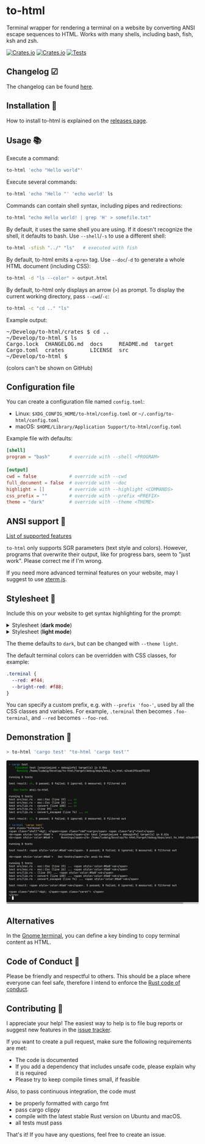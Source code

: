 # to-html

Terminal wrapper for rendering a terminal on a website by converting ANSI escape sequences to HTML. Works with many shells, including bash, fish, ksh and zsh.

[![Crates.io](https://img.shields.io/crates/l/to_html)](./LICENSE) [![Crates.io](https://img.shields.io/crates/v/to-html)](https://crates.io/crates/to-html) [![Tests](https://github.com/Aloso/to-html/workflows/Test/badge.svg)](https://github.com/Aloso/to-html/actions?query=workflow%3ATest)

## Changelog ☑

The changelog can be found [here](CHANGELOG.md).

## Installation 🚀

How to install to-html is explained on the [releases page](https://github.com/Aloso/to-html/releases).

## Usage 📚

Execute a command:

```bash
to-html 'echo "Hello world"'
```

Execute several commands:

```bash
to-html 'echo "Hello "' 'echo world' ls
```

Commands can contain shell syntax, including pipes and redirections:

```bash
to-html "echo Hello world! | grep 'H' > somefile.txt"
```

By default, it uses the same shell you are using. If it doesn't recognize the shell, it defaults to bash. Use `--shell`/`-s` to use a different shell:

```bash
to-html -sfish "../" "ls"   # executed with fish
```

By default, to-html emits a `<pre>` tag. Use `--doc`/`-d` to generate a whole HTML document (including CSS):

```bash
to-html -d "ls --color" > output.html
```

By default, to-html only displays an arrow (`>`) as prompt. To display the current working directory, pass `--cwd`/`-c`:

```bash
to-html -c "cd .." "ls"
```

Example output:

<pre>
~/Develop/to-html/crates $ cd ..
~/Develop/to-html $ ls
Cargo.lock  CHANGELOG.md  docs     README.md  target
Cargo.toml  crates        LICENSE  src
~/Develop/to-html $
</pre>

(colors can't be shown on GitHub)

## Configuration file

You can create a configuration file named `config.toml`:

- Linux: `$XDG_CONFIG_HOME/to-html/config.toml` or `~/.config/to-html/config.toml`
- macOS: `$HOME/Library/Application Support/to-html/config.toml`

Example file with defaults:

```toml
[shell]
program = "bash"       # override with --shell <PROGRAM>

[output]
cwd = false            # override with --cwd
full_document = false  # override with --doc
highlight = []         # override with --highlight <COMMANDS>
css_prefix = ""        # override with --prefix <PREFIX>
theme = "dark"         # override with --theme <THEME>
```

## ANSI support 🎨

[List of supported features](https://github.com/Aloso/to-html/blob/master/crates/ansi-to-html/README.md#ansi-support)

`to-html` only supports SGR parameters (text style and colors). However, programs that overwrite their output, like for progress bars, seem to "just work". Please correct me if I'm wrong.

If you need more advanced terminal features on your website, may I suggest to use [xterm.js](https://xtermjs.org/).

## Stylesheet 💎

Include this on your website to get syntax highlighting for the prompt:

<details>
<summary>Stylesheet (<b>dark mode</b>)</summary>

```css
.terminal {
  background-color: #141414;
  overflow: auto;
  color: white;
  line-height: 120%;
}

.terminal .shell {
  color: #32d132;
  user-select: none;
  pointer-events: none;
}
.terminal .cmd {
  color: #419df3;
}
.terminal .hl {
  color: #00ffff;
  font-weight: bold;
}
.terminal .arg {
  color: white;
}
.terminal .str {
  color: #ffba24;
}
.terminal .pipe,
.terminal .punct {
  color: #a2be00;
}
.terminal .flag {
  color: #ff7167;
}
.terminal .esc {
  color: #d558f5;
  font-weight: bold;
}
.terminal .caret {
  background-color: white;
  user-select: none;
}
```

</details>

<details>
<summary>Stylesheet (<b>light mode</b>)</summary>

```css
.terminal {
  background-color: #eeeeee;
  overflow: auto;
  color: black;
  line-height: 120%;
}

.terminal .shell {
  color: #1fa21f;
  user-select: none;
  pointer-events: none;
}
.terminal .cmd {
  color: #1a71c1;
}
.terminal .hl {
  color: #00c4c4;
  font-weight: bold;
}
.terminal .arg {
  color: black;
}
.terminal .str {
  color: #ce6a00;
}
.terminal .pipe,
.terminal .punct {
  color: #819700;
}
.terminal .flag {
  color: #b33742;
}
.terminal .esc {
  color: #9f1adb;
  font-weight: bold;
}
.terminal .caret {
  background-color: black;
  user-select: none;
}
```

</details>

The theme defaults to `dark`, but can be changed with `--theme light`.

The default terminal colors can be overridden with CSS classes, for example:

```css
.terminal {
  --red: #f44;
  --bright-red: #f88;
}
```

You can specify a custom prefix, e.g. with `--prefix 'foo-'`, used by all the CSS classes and variables. For example, `.terminal` then becomes `.foo-terminal`, and `--red` becomes `--foo-red`.

## Demonstration 📸

```bash
> to-html 'cargo test' "to-html 'cargo test'"
```

![screenshot](docs/to-html.png)

## Alternatives

In the [Gnome terminal](https://help.gnome.org/users/gnome-terminal/stable/), you can define a key binding to copy terminal content as HTML.

## Code of Conduct 🤝

Please be friendly and respectful to others. This should be a place where everyone can feel safe, therefore I intend to enforce the [Rust code of conduct](https://www.rust-lang.org/policies/code-of-conduct).

## Contributing 🙌

I appreciate your help! The easiest way to help is to file bug reports or suggest new features in the [issue tracker](https://github.com/Aloso/to-html/issues).

If you want to create a pull request, make sure the following requirements are met:

- The code is documented
- If you add a dependency that includes unsafe code, please explain why it is required
- Please try to keep compile times small, if feasible

Also, to pass continuous integration, the code must

- be properly formatted with cargo fmt
- pass cargo clippy
- compile with the latest stable Rust version on Ubuntu and macOS.
- all tests must pass

That's it! If you have any questions, feel free to create an issue.
